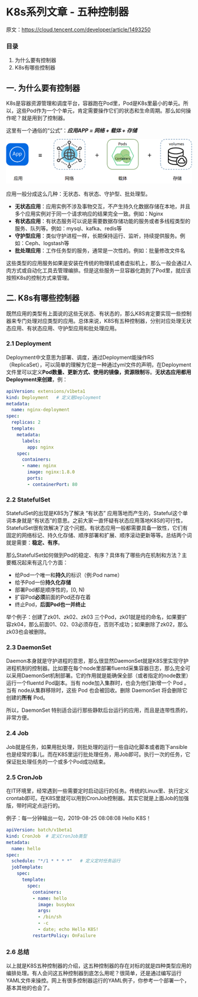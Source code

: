 # K8s系列文章 - 五种控制器

原文：https://cloud.tencent.com/developer/article/1493250

### 目录

1. 为什么要有控制器
2. K8s有哪些控制器



## 一. 为什么要有控制器

K8s是容器资源管理和调度平台，容器跑在Pod里，Pod是K8s里最小的单元。所以，这些Pod作为一个个单元，肯定需要操作它们的状态和生命周期。那么如何操作呢？就是用到了控制器。

这里有一个通俗的“公式”：***应用APP = 网络 + 载体 + 存储***

![1](./images/K8s_7_Controllers/1.png)

应用一般分成这么几种：无状态、有状态、守护型、批处理型。

* **无状态应用**：应用实例不涉及事物交互，不产生持久化数据存储在本地，并且多个应用实例对于同一个请求响应的结果完全一致。例如：Nginx
* **有状态应用**：有状态服务可以说是需要数据存储功能的服务或者多线程类型的服务、队列等。例如：mysql、kafka、redis等
* **守护型应用**：类似守护进程一样，长期保持运行、监听，持续提供服务。例如：Ceph、logstash等
* **批处理应用**：工作任务型的服务，通常是一次性的。例如：批量修改文件名

这些类型的应用服务如果是安装在传统的物理机或者虚拟机上，那么一般会通过人肉方式或自动化工具去管理编排。但是这些服务一旦容器化跑到了Pod里，就应该按照K8s的控制方式来管理。

## 二. K8s有哪些控制器

既然应用的类型有上面说的这些无状态、有状态的，那么K8S肯定要实现一些控制器来专门处理对应类型的应用。总体来说，K8S有五种控制器，分别对应处理无状态应用、有状态应用、守护型应用和批处理应用。

### 2.1 Deployment

Deployment中文意思为部署、调度，通过Deployment能操作RS（ReplicaSet），可以简单的理解为它是一种通过yml文件的声明，在Deployment 文件里可以定义**Pod数量、更新方式、使用的镜像，资源限制**等。**无状态应用都用Deployment来创建**，例：

```yaml
apiVersion: extensions/v1beta1
kind: Deployment   # 定义是Deployment
metadata:
  name: nginx-deployment
spec:
  replicas: 2
  template:
    metadata:
      labels:
        app: nginx
    spec:
      containers:
      - name: nginx
        image: nginx:1.8.0
        ports:
        - containerPort: 80
```

### 2.2 StatefulSet

StatefulSet的出现是K8S为了解决 “有状态” 应用落地而产生的，Stateful这个单词本身就是“有状态”的意思。之前大家一直怀疑有状态应用落地K8S的可行性，StatefulSet很有效解决了这个问题。有状态应用一般都需要具备一致性，它们有固定的网络标记、持久化存储、顺序部署和扩展、顺序滚动更新等等。总结两个词就是需要：**稳定、有序**。

那么StatefulSet如何做到Pod的稳定、有序？具体有了哪些内在机制和方法？主要概况起来有这几个方面：

- 给Pod一个唯一和**持久**的标识（例:Pod name）
- 给予Pod一份**持久化存储**
- 部署Pod都是顺序性的，[0, N)
- 扩容Pod**必须**前面的Pod还存在着
- 终止Pod，**后面Pod也一并终止**

举个例子：创建了zk01、zk02、zk03 三个Pod，zk01就是给的命名，如果要扩容zk04，那么前面01、02、03必须存在，否则不成功；如果删除了zk02，那么zk03也会被删除。

### 2.3 DaemonSet

Daemon本身就是守护进程的意思，那么很显然DaemonSet就是K8S里实现守护进程机制的控制器。比如要在每个node里部署fluentd采集容器日志，那么完全可以采用DaemonSet机制部署。它的作用就是能确保全部（或者指定的node数里）运行一个fluentd Pod副本。当有 node加入集群时，也会为他们新增一个 Pod 。当有 node从集群移除时，这些 Pod 也会被回收。删除 DaemonSet 将会删除它创建的**所有** Pod。

所以，DaemonSet 特别适合运行那些静默后台运行的应用，而且是连带性质的，非常方便。

### 2.4 Job

Job就是任务，如果用批处理，则批处理的运行一些自动化脚本或者跑下ansible也是经常的事儿。而在K8S里运行批处理任务，用Job即可。执行一次的任务，它保证批处理任务的一个或多个Pod成功结束。

### 2.5 CronJob

在IT环境里，经常遇到一些需要定时启动运行的任务。传统的Linux里、执行定义crontab即可。在K8S里就可以用到CronJob控制器。其实它就是上面Job的加强版，带时间定点运行的。

例子：每一分钟输出一句，2019-08-25 08:08:08 Hello K8S！

```yaml
apiVersion: batch/v1beta1
kind: CronJob  # 定义CronJob类型
metadata:
  name: hello
spec:
  schedule: "*/1 * * * *"   # 定义定时任务运行
  jobTemplate:
    spec:
      template:
        spec:
          containers:
          - name: hello
            image: busybox
            args:
            - /bin/sh
            - -c
            - date; echo Hello K8S!
          restartPolicy: OnFailure
```

### 2.6 总结

以上就是K8S五种控制器的介绍，这五种控制器的存在对标的就是四种类型应用的编排处理。有人会问这五种控制器到底怎么用呢？很简单，还是通过编写运行YAML文件来操控。网上有很多控制器运行的YAML例子，你参考一个部署一个，基本其他的也会了。

